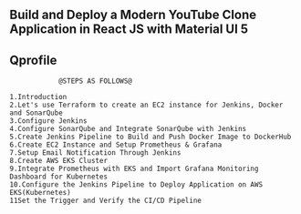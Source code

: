 
## Build and Deploy a Modern YouTube Clone Application in React JS with Material UI 5
## Qprofile 
				@STEPS AS FOLLOWS@
~~~~~~~~~~~~~~~~~~~~~~~~~~~~~~~~~~~~~~~~~~~~~~~~~~~~~~~~~~~~~~~~~~~~~~~~~~~~~~~
1.Introduction
2.Let's use Terraform to create an EC2 instance for Jenkins, Docker and SonarQube
3.Configure Jenkins
4.Configure SonarQube and Integrate SonarQube with Jenkins
5.Create Jenkins Pipeline to Build and Push Docker Image to DockerHub
6.Create EC2 Instance and Setup Prometheus & Grafana
7.Setup Email Notification Through Jenkins
8.Create AWS EKS Cluster
9.Integrate Prometheus with EKS and Import Grafana Monitoring Dashboard for Kubernetes
10.Configure the Jenkins Pipeline to Deploy Application on AWS EKS(Kubernetes)
11Set the Trigger and Verify the CI/CD Pipeline
